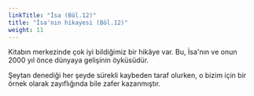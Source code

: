 ```yaml
---
linkTitle: "İsa (Böl.12)"
title: "İsa'nın hikayesi (Böl.12)"
weight: 11
---
```



Kitabın merkezinde çok iyi bildiğimiz bir hikâye var. Bu, İsa'nın ve onun 2000 yıl önce dünyaya gelişinin öyküsüdür.

Şeytan denediği her şeyde sürekli kaybeden taraf olurken, o bizim için bir örnek olarak zayıflığında bile zafer kazanmıştır.